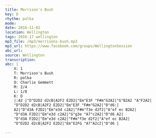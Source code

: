 ```yaml
---
title: Morrison's Bush
key: D
rhythm: polka
mode: 
date: 2016-11-02 
location: Wellington
tags: 2016-17 wellington
mp3_file: /mp3/morrisons-bush.mp3
mp3_url: https://www.facebook.com/groups/WellingtonSession
abc_url: 
source: Wellington
transcription:
abc: |
    X: 1
    T: Morrison's Bush
    R: polka
    O: Charlie Gemmett
    M: 2/4
    L: 1/8
    K: D
    |:A2 |"D"D2D2 d2cB|A2F2 E2D2|"Em"E3F "F#m"G2A2|"G"B2A2 "A"F2A2|
    "D"D2D2 d2cB|A2F2 E2D2|"Em"E3F "F#m"G2A2|"D"d6:|
    A2|"D"d3A F2D2|"Em"e3d c2A2|"F#m"f3e d2f2|"A"ef ec B2A2|
    "D"d3A F2D2|"Em"e3d c2A2|"G"g3e "A7"c2A2|"D"d6 A2|
    "D"d3A F2D2|"Em"e3d c2A2|"F#m"f3e d2f2|"A"ef ec B2A2|
    "D"D2D2 d2cB|A2F2 E2D2|"Em"E2FG "A7"A2c2|"D"d6 |
    
---
```


